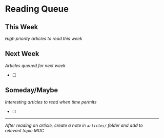 # Reading Queue

## This Week
*High priority articles to read this week*

 

## Next Week  
*Articles queued for next week*

- [ ] 

## Someday/Maybe
*Interesting articles to read when time permits*

- [ ] 

---
*After reading an article, create a note in `articles/` folder and add to relevant topic MOC*